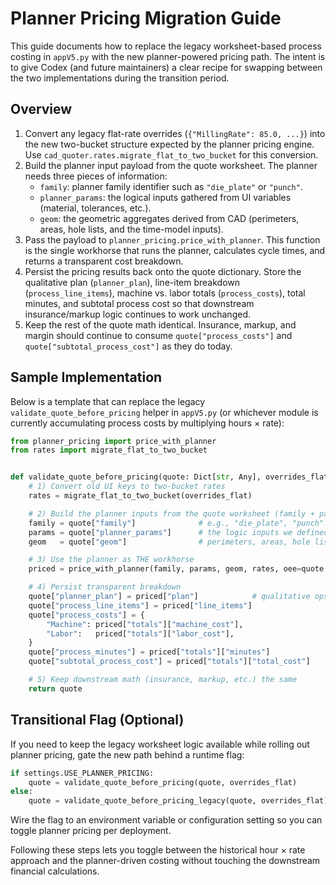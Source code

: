 # Planner Pricing Migration Guide

This guide documents how to replace the legacy worksheet-based process costing in `appV5.py` with the new planner-powered pricing path. The intent is to give Codex (and future maintainers) a clear recipe for swapping between the two implementations during the transition period.

## Overview

1. Convert any legacy flat-rate overrides (`{"MillingRate": 85.0, ...}`) into the new two-bucket structure expected by the planner pricing engine. Use `cad_quoter.rates.migrate_flat_to_two_bucket` for this conversion.
2. Build the planner input payload from the quote worksheet. The planner needs three pieces of information:
   - `family`: planner family identifier such as `"die_plate"` or `"punch"`.
   - `planner_params`: the logical inputs gathered from UI variables (material, tolerances, etc.).
   - `geom`: the geometric aggregates derived from CAD (perimeters, areas, hole lists, and the time-model inputs).
3. Pass the payload to `planner_pricing.price_with_planner`. This function is the single workhorse that runs the planner, calculates cycle times, and returns a transparent cost breakdown.
4. Persist the pricing results back onto the quote dictionary. Store the qualitative plan (`planner_plan`), line-item breakdown (`process_line_items`), machine vs. labor totals (`process_costs`), total minutes, and subtotal process cost so that downstream insurance/markup logic continues to work unchanged.
5. Keep the rest of the quote math identical. Insurance, markup, and margin should continue to consume `quote["process_costs"]` and `quote["subtotal_process_cost"]` as they do today.

## Sample Implementation

Below is a template that can replace the legacy `validate_quote_before_pricing` helper in `appV5.py` (or whichever module is currently accumulating process costs by multiplying hours × rate):

```python
from planner_pricing import price_with_planner
from rates import migrate_flat_to_two_bucket


def validate_quote_before_pricing(quote: Dict[str, Any], overrides_flat: Dict[str, float]) -> Dict[str, Any]:
    # 1) Convert old UI keys to two-bucket rates
    rates = migrate_flat_to_two_bucket(overrides_flat)

    # 2) Build the planner inputs from the quote worksheet (family + params + geom)
    family = quote["family"]              # e.g., "die_plate", "punch"
    params = quote["planner_params"]      # the logic inputs we defined (material, tolerances, etc.)
    geom   = quote["geom"]                # perimeters, areas, hole lists, etc. (see time_models header)

    # 3) Use the planner as THE workhorse
    priced = price_with_planner(family, params, geom, rates, oee=quote.get("oee", 0.85))

    # 4) Persist transparent breakdown
    quote["planner_plan"] = priced["plan"]            # qualitative ops + fixturing + QA
    quote["process_line_items"] = priced["line_items"]
    quote["process_costs"] = {
        "Machine": priced["totals"]["machine_cost"],
        "Labor":   priced["totals"]["labor_cost"],
    }
    quote["process_minutes"] = priced["totals"]["minutes"]
    quote["subtotal_process_cost"] = priced["totals"]["total_cost"]

    # 5) Keep downstream math (insurance, markup, etc.) the same
    return quote
```

## Transitional Flag (Optional)

If you need to keep the legacy worksheet logic available while rolling out planner pricing, gate the new path behind a runtime flag:

```python
if settings.USE_PLANNER_PRICING:
    quote = validate_quote_before_pricing(quote, overrides_flat)
else:
    quote = validate_quote_before_pricing_legacy(quote, overrides_flat)
```

Wire the flag to an environment variable or configuration setting so you can toggle planner pricing per deployment.

Following these steps lets you toggle between the historical hour × rate approach and the planner-driven costing without touching the downstream financial calculations.
